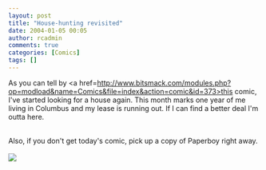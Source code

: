 ```yaml
---
layout: post
title: "House-hunting revisited"
date: 2004-01-05 00:05
author: rcadmin
comments: true
categories: [Comics]
tags: []
---
```

As you can tell by <a href=http://www.bitsmack.com/modules.php?op=modload&name=Comics&file=index&action=comic&id=373>this comic,</a> I've started looking for a house again. This month marks one year of me living in Columbus and my lease is running out. If I can find a better deal I'm outta here.
<br />

<br />
Also, if you don't get today's comic, pick up a copy of Paperboy right away.<Br><br><!--more--><img src='http://dl.bitsmack.com/comics/20040105.gif'   />
